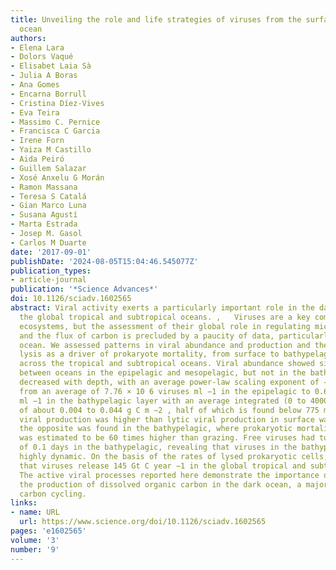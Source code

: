 ```yaml
---
title: Unveiling the role and life strategies of viruses from the surface to the dark
  ocean
authors:
- Elena Lara
- Dolors Vaqué
- Elisabet Laia Sà
- Julia A Boras
- Ana Gomes
- Encarna Borrull
- Cristina Díez-Vives
- Eva Teira
- Massimo C. Pernice
- Francisca C Garcia
- Irene Forn
- Yaiza M Castillo
- Aida Peiró
- Guillem Salazar
- Xosé Anxelu G Morán
- Ramon Massana
- Teresa S Catalá
- Gian Marco Luna
- Susana Agustí
- Marta Estrada
- Josep M. Gasol
- Carlos M Duarte
date: '2017-09-01'
publishDate: '2024-08-05T15:04:46.545077Z'
publication_types:
- article-journal
publication: '*Science Advances*'
doi: 10.1126/sciadv.1602565
abstract: Viral activity exerts a particularly important role in the dark ocean across
  the global tropical and subtropical oceans. ,   Viruses are a key component of marine
  ecosystems, but the assessment of their global role in regulating microbial communities
  and the flux of carbon is precluded by a paucity of data, particularly in the deep
  ocean. We assessed patterns in viral abundance and production and the role of viral
  lysis as a driver of prokaryote mortality, from surface to bathypelagic layers,
  across the tropical and subtropical oceans. Viral abundance showed significant differences
  between oceans in the epipelagic and mesopelagic, but not in the bathypelagic, and
  decreased with depth, with an average power-law scaling exponent of −1.03 km −1
  from an average of 7.76 × 10 6 viruses ml −1 in the epipelagic to 0.62 × 10 6 viruses
  ml −1 in the bathypelagic layer with an average integrated (0 to 4000 m) viral stock
  of about 0.004 to 0.044 g C m −2 , half of which is found below 775 m. Lysogenic
  viral production was higher than lytic viral production in surface waters, whereas
  the opposite was found in the bathypelagic, where prokaryotic mortality due to viruses
  was estimated to be 60 times higher than grazing. Free viruses had turnover times
  of 0.1 days in the bathypelagic, revealing that viruses in the bathypelagic are
  highly dynamic. On the basis of the rates of lysed prokaryotic cells, we estimated
  that viruses release 145 Gt C year −1 in the global tropical and subtropical oceans.
  The active viral processes reported here demonstrate the importance of viruses in
  the production of dissolved organic carbon in the dark ocean, a major pathway in
  carbon cycling.
links:
- name: URL
  url: https://www.science.org/doi/10.1126/sciadv.1602565
pages: 'e1602565'
volume: '3'
number: '9'
---
```

